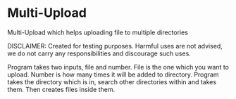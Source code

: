 # Multi-Upload
Multi-Upload which helps uploading file to multiple directories

DISCLAIMER: Created for testing purposes. Harmful uses are not advised, we do not carry any responsibilities and discourage such uses.

Program takes two inputs, file and number. File is the one which you want to upload. Number is how many times it will be added to directory.
Program takes the directory which is in, search other directories within and takes them. Then creates files inside them.
